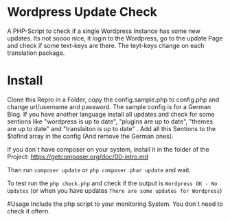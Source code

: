 # Wordpress Update Check
A PHP-Script to check if a single Wordpress Instance has some new updates. Its
not soooo nice, it login to the Wordpress, go to the update Page and check if
some text-keys are there. The teyt-keys change on each translation package. 

# Install
Clone this Repro in a Folder, copy the config.sample.php to config.php and
change url/username and password. The sample config is for a German Blog. If
you have another language install all updates and check for some sentions like
"wordpress is up to date", "plugins are up to date", "themes are up to date"
and "translaiton is up to date" . Add all this Sentions to the $tofind array in
the config (And remove the German ones).

If you don`t have composer on your system, install it in the folder of the
Project:
https://getcomposer.org/doc/00-intro.md

Than run ``composer update`` or ``php composer.phar update`` and wait. 

To test run the ``php check.php`` and check if the output is ``Wordpress OK -
No Updates`` (or when you have updates ``There are some updates for
Wordpress``)

#Usage
Include the php script to your monitoring System. You don`t need to check it
oftern. 
